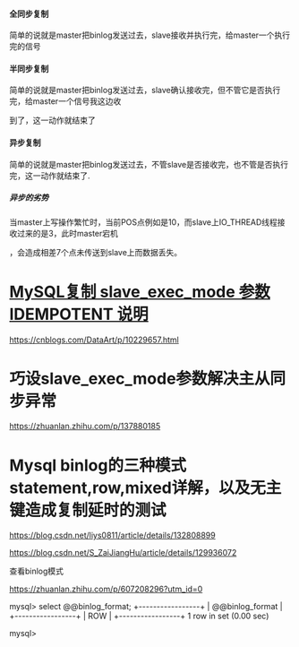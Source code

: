 

#### 全同步复制

简单的说就是master把binlog发送过去，slave接收并执行完，给master一个执行完的信号



#### 半同步复制

简单的说就是master把binlog发送过去，slave确认接收完，但不管它是否执行完，给master一个信号我这边收

到了，这一动作就结束了



#### 异步复制

简单的说就是master把binlog发送过去，不管slave是否接收完，也不管是否执行完，这一动作就结束了.

##### 异步的劣势

当master上写操作繁忙时，当前POS点例如是10，而slave上IO_THREAD线程接收过来的是3，此时master宕机

，会造成相差7个点未传送到slave上而数据丢失。





# [MySQL复制 slave_exec_mode 参数IDEMPOTENT 说明 ](https://www.cnblogs.com/DataArt/p/10229657.html)

https://cnblogs.com/DataArt/p/10229657.html





# 巧设slave_exec_mode参数解决主从同步异常

https://zhuanlan.zhihu.com/p/137880185



# Mysql binlog的三种模式statement,row,mixed详解，以及无主键造成复制延时的测试

https://blog.csdn.net/liys0811/article/details/132808899

https://blog.csdn.net/S_ZaiJiangHu/article/details/129936072



查看binlog模式

https://zhuanlan.zhihu.com/p/607208296?utm_id=0

mysql> select @@binlog_format;
+-----------------+
| @@binlog_format |
+-----------------+
| ROW             |
+-----------------+
1 row in set (0.00 sec)

mysql>



